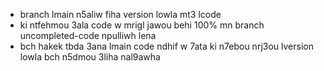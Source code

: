 - branch lmain n5aliw fiha version lowla mt3 lcode
- ki ntfehmou 3ala code w mrigl jawou behi 100% mn branch uncompleted-code npulliwh lena
- bch hakek tbda 3ana lmain code ndhif w 7ata ki n7ebou nrj3ou lversion lowla bch n5dmou 3liha nal9awha
